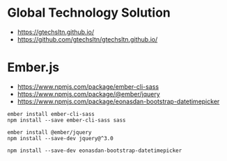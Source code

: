 # Global Technology Solution

+ https://gtechsltn.github.io/
+ https://github.com/gtechsltn/gtechsltn.github.io/

# Ember.js
+ https://www.npmjs.com/package/ember-cli-sass
+ https://www.npmjs.com/package/@ember/jquery
+ https://www.npmjs.com/package/eonasdan-bootstrap-datetimepicker

```
ember install ember-cli-sass
npm install --save ember-cli-sass sass

ember install @ember/jquery
npm install --save-dev jquery@^3.0

npm install --save-dev eonasdan-bootstrap-datetimepicker
```
